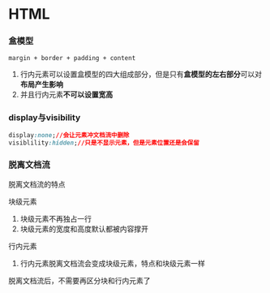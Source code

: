 # HTML

### 盒模型

`margin + border + padding + content`

1. 行内元素可以设置盒模型的四大组成部分，但是只有**盒模型的左右部分**可以对**布局产生影响**
2. 并且行内元素**不可以设置宽高**

### display与visibility

```css
display:none;//会让元素冲文档流中删除
visiblility:hidden;//只是不显示元素，但是元素位置还是会保留
```

### 脱离文档流

脱离文档流的特点

块级元素

1. 块级元素不再独占一行
2. 块级元素的宽度和高度默认都被内容撑开

行内元素

1. 行内元素脱离文档流会变成块级元素，特点和块级元素一样

脱离文档流后，不需要再区分块和行内元素了